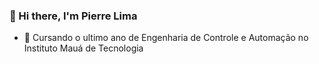 ###   👋 Hi there, I'm Pierre Lima

<!--
**Pierrelimaa/PierreLimaa** is a ✨ _special_ ✨ repository because its `README.md` (this file) appears on your GitHub profile.
- 👯 I’m looking to collaborate on ...
- 🤔 I’m looking for help with ...
- 💬 Ask me about ...
- 📫 How to reach me: ...
- 😄 Pronouns: ...
- ⚡ Fun fact: ...
- 🔭 I’m currently working on ...
Here are some ideas to get you started:
-->

- 🌱 Cursando o ultimo ano de Engenharia de Controle e Automação no Instituto Mauá de Tecnologia

